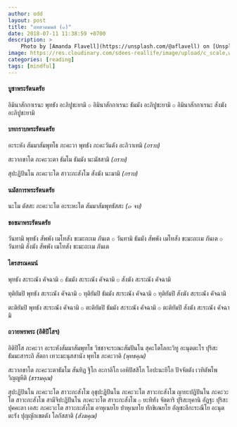 ```yaml
---
author: odd
layout: post
title: "บทสวดมนต์ (๑)"
date: 2018-07-11 11:38:59 +0700
description: >
    Photo by [Amanda Flavell](https://unsplash.com/@aflavell) on [Unsplash](https://unsplash.com/)
image: https://res.cloudinary.com/sdees-reallife/image/upload/c_scale,w_1024/v1531284156/amanda-flavell-21988-unsplash.jpg
categories: [reading]
tags: [mindful]
---
```

#### บูชาพระรัตนตรัย
อิมินาสักกาเรนะ พุทธัง อะภิปูชะยามิ ⚬ อิมินาสักกาเรนะ ธัมมัง อะภิปูชะยามิ ⚬ อิมินาสักกาเรนะ สังฆัง อะภิปูชะยามิ

#### บทกราบพระรัตนตรัย
อะระหัง สัมมาสัมพุทโธ ภะคะวา พุทธัง ภะคะวันตัง อะภิวาเทมิ *(กราบ)*

สะวากขาโต ภะคะวะตา ธัมโม ธัมมัง นะมัสสามิ *(กราบ)*

สุปะฏิปันโน ภะคะวะโต สาวะกะสังโฆ สังฆัง นะมามิ *(กราบ)*

#### นมัสการพระรัตนตรัย
นะโม ตัสสะ ภะคะวะโต อะระหะโต สัมมาสัมพุทธัสสะ *(๓ จบ)*

#### ขอขมาพระรัตนตรัย
วันทามิ พุทธัง สัพพัง เมโทสัง ขะมะถะเม ภันเต ⚬ วันทามิ ธัมมัง สัพพัง เมโทสัง ขะมะถะเม ภันเต ⚬ วันทามิ สังฆัง สัพพัง เมโทสัง ขะมะถะเม ภันเต

#### ไตรสรณคมน์
พุทธัง สะระณัง คัจฉามิ ⚬ ธัมมัง สะระณัง คัจฉามิ ⚬ สังฆัง สะระณัง คัจฉามิ

ทุติยัมปิ พุทธัง สะระณัง คัจฉามิ ⚬ ทุติยัมปิ ธัมมัง สะระณัง คัจฉามิ ⚬ ทุติยัมปิ สังฆัง สะระณัง คัจฉามิ

ตะติยัมปิ พุทธัง สะระณัง คัจฉามิ ⚬ ตะติยัมปิ ธัมมัง สะระณัง คัจฉามิ ⚬ ตะติยัมปิ สังฆัง สะระณัง คัจฉามิ

#### ถวายพรพระ (อิติปิโสฯ)
อิติปิโส ภะคะวา อะระหังสัมมาสัมพุทโธ วิชชาจะระณะสัมปันโน สุคะโตโลกะวิทู อะนุตตะโร ปุริสะธัมมะสาระถิ สัตถา เทวะมะนุสสานัง พุทโธ ภะคะวาติ *(พุทธคุณ)*

สะวากขาโต ภะคะวะตาธัมโม สันทิฏ ฐิโก อะกาลิโก เอหิปัสสิโก โอปะนะยิโก ปัจจัตตัง เวทิตัพโพ วิญญูหีติ *(ธรรมคุณ)*

สุปะฏิปันโน ภะคะวะโต สาวะกะสังโฆ อุชุปะฏิปันโน ภะคะวะโต สาวะกะสังโฆ ญายะปฏิปันโน ภะคะวะโต สาวะกะสังโฆ สามีจิปะฏิปันโน ภะคะวะโต สาวะกะสังโฆ ⚬ ยะทิทัง จัตตาริ ปุริสะยุคานิ อัฏฐะ ปุริสะปุคคะลา เอสะ ภะคะวะโต สาวะกะสังโฆ อาหุเนยโย ปาหุเนยโย ทักขิเณยโย อัญชะลีกะระณีโย อะนุตตะรัง ปุญญักเขตตัง โลกัสสาติ *(สังฆคุณ)*
